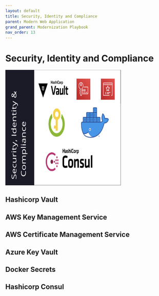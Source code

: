 ```yaml
---
layout: default
title: Security, Identity and Compliance
parent: Modern Web Application
grand_parent: Modernization Playbook 
nav_order: 13
---
```


# Security, Identity and Compliance

<img src="assets/images/security.png" width="360" height="360"/>

## Hashicorp Vault

## AWS Key Management Service

## AWS Certificate Management Service

## Azure Key Vault

## Docker Secrets

## Hashicorp Consul





